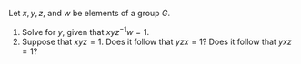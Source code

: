  Let $x,y,z$, and $w$ be elements of a group $G$.
1. Solve for $y$, given that $xyz^{-1}w=1$.
2. Suppose that $xyz=1$. Does it follow that $yzx=1$? Does it follow that $yxz=1$?